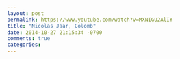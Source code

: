 ```yaml
---
layout: post
permalink: https://www.youtube.com/watch?v=MXNIGU2AlIY
title: "Nicolas Jaar, Colomb"
date: 2014-10-27 21:15:34 -0700
comments: true
categories: 
---
```

